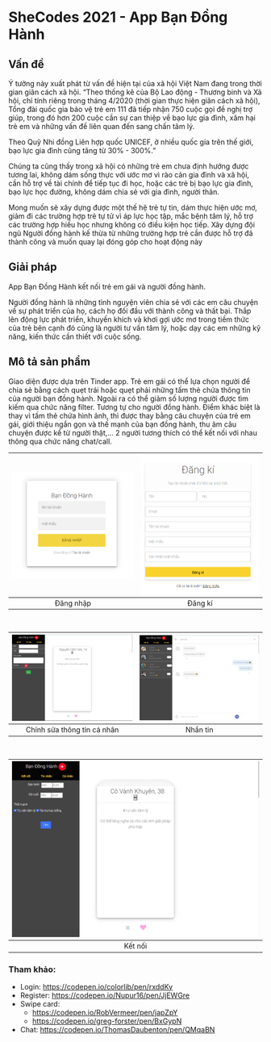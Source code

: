 # SheCodes 2021 - App Bạn Đồng Hành

## Vấn đề
Ý tưởng này xuất phát từ vấn đề hiện tại của xã hội Việt Nam đang trong thời gian giãn cách xã hội. “Theo thống kê của Bộ Lao động - Thương binh và Xã hội, chỉ tính riêng trong tháng 4/2020 (thời gian thực hiện giãn cách xã hội), Tổng đài quốc gia bảo vệ trẻ em 111 đã tiếp nhận 750 cuộc gọi đề nghị trợ giúp, trong đó hơn 200 cuộc cần sự can thiệp về bạo lực gia đình, xâm hại trẻ em và những vấn đề liên quan đến sang chấn tâm lý.

Theo Quỹ Nhi đồng Liên hợp quốc UNICEF, ở nhiều quốc gia trên thế giới, bạo lực gia đình cũng tăng từ 30% - 300%.”

Chúng ta cũng thấy trong xã hội có những trẻ em chưa định hướng được tương lai, không dám sống thực với ước mơ vì rào cản gia đình và xã hội, cần hỗ trợ về tài chính để tiếp tục đi học, hoặc các trẻ bị bạo lực gia đình, bạo lực học đường, không dám chia sẻ với gia đình, người thân.

Mong muốn sẽ xây dựng được một thế hệ trẻ tự tin, dám thực hiện ước mơ, giảm đi các trường hợp trẻ tự tử vì áp lực học tập, mắc bệnh tâm lý, hỗ trợ các trường hợp hiếu học nhưng không có điều kiện học tiếp. Xây dựng đội ngũ Người đồng hành kế thừa từ những trường hợp trẻ cần được hỗ trợ đã thành công và muốn quay lại đóng góp cho hoạt động này

## Giải pháp

App Bạn Đồng Hành kết nối trẻ em gái và người đồng hành.

Người đồng hành là những tình nguyện viên chia sẻ với các em câu chuyện về sự phát triển của họ, cách họ đối đầu với thành công và thất bại. Thắp lên động lực phát triển, khuyến khích và khơi gợi ước mơ trong tiềm thức của trẻ bên cạnh đó cũng là người tư vấn tâm lý, hoặc dạy các em những kỹ năng, kiến thức cần thiết với cuộc sống.

## Mô tả sản phẩm

Giao diện được dựa trên Tinder app. Trẻ em gái có thể lựa chọn người để chia sẻ bằng cách quẹt trái hoặc quẹt phải những tấm thẻ chứa thông tin của người bạn đồng hành. Ngoài ra có thể giảm số lượng người được tìm kiếm qua chức năng filter. Tương tự cho người đồng hành. Điểm khác biệt là thay vì tấm thẻ chứa hình ảnh, thì được thay bằng câu chuyện của trẻ em gái, giới thiệu ngắn gọn và thế mạnh của bạn đồng hành, thu âm câu chuyện được kể từ người thật,... 2 người tương thích có thể kết nối với nhau thông qua chức năng chat/call.


| ![Đăng nhập](./screenshot/login.PNG)  | ![Đăng kí](./screenshot/register.PNG) |
|:---:|:---:|
| Đăng nhập | Đăng kí |

</br>

| ![Chỉnh sửa thông tin cá nhân](./screenshot/girl-edit.PNG)  | ![Nhắn tin](./screenshot/message.PNG) |
|:---:|:---:|
| Chỉnh sửa thông tin cá nhân | Nhắn tin |

</br>

| ![Kết nối](./screenshot/mentor.PNG) |
|:---:|
| Kết nối |


### Tham khảo:

- Login: https://codepen.io/colorlib/pen/rxddKy
- Register: https://codepen.io/Nupur16/pen/JjEWGre
- Swipe card:
    - https://codepen.io/RobVermeer/pen/japZpY
    - https://codepen.io/greg-forster/pen/BxGypN
- Chat: https://codepen.io/ThomasDaubenton/pen/QMqaBN

